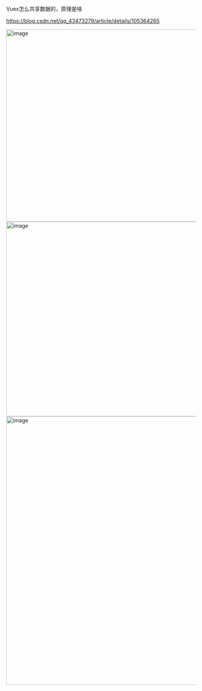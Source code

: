 Vuex怎么共享数据的，原理是啥

https://blog.csdn.net/qq_43473279/article/details/105364265

<img width="511" alt="image" src="https://user-images.githubusercontent.com/30307995/190048903-b8d2cbca-5705-4ccc-a8c2-dc476ac66e2b.png">
<img width="517" alt="image" src="https://user-images.githubusercontent.com/30307995/190048924-512ded9d-1cff-4d98-b1ee-1518f8ec5ac5.png">
<img width="713" alt="image" src="https://user-images.githubusercontent.com/30307995/190048950-f2f7e71d-7c94-476b-8fad-8c395f4dc870.png">
